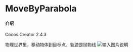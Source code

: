 # MoveByParabola

#### 介绍
Cocos Creator 2.4.3

物理世界里，移动物体到目标点，轨迹是抛物线
![输入图片说明](https://images.gitee.com/uploads/images/2021/0514/163415_8081fbd0_3045172.gif "动画.gif")


